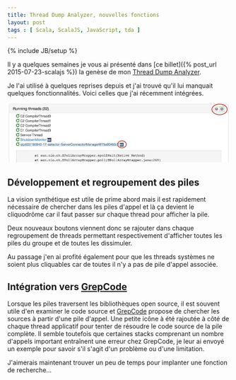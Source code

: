 ```yaml
---
title: Thread Dump Analyzer, nouvelles fonctions
layout: post
tags : [ Scala, ScalaJS, JavaScript, tda ]
---
```

{% include JB/setup %}

Il y a quelques semaines je vous ai présenté dans [ce billet]({% post_url 2015-07-23-scalajs %}) la genèse de mon [Thread Dump Analyzer](/tda.html).

Je l'ai utilisé à quelques reprises depuis et j'ai trouvé qu'il lui manquait quelques fonctionnalités. Voici celles que j'ai récemment intégrées.

![New features](/assets/img/tda-update1/tda.jpg)

## Développement et regroupement des piles

La vision synthétique est utile de prime abord mais il est rapidement nécessaire de chercher dans les piles d'appel et là ça devient le cliquodrôme car il faut passer sur chaque thread pour afficher la pile.

Deux nouveaux boutons viennent donc se rajouter dans chaque regroupement de threads permettant respectivement d'afficher toutes les piles du groupe et de toutes les dissimuler.

Au passage j'en ai profité également pour que les threads systèmes ne soient plus cliquables car de toutes il n'y a pas de pile d'appel associée.

## Intégration vers [GrepCode](http://grepcode.com/)

Lorsque les piles traversent les bibliothèques open source, il est souvent utile d'en examiner le code source et [GrepCode](http://grepcode.com/) propose de chercher les sources à partir d'une pile d'appel. Une petite icône à été rajoutée à côté de chaque thread applicatif pour tenter de résoudre le code source de la pile complète. Il semble toutefois que certaines stacks comprenant un nombre d'appels important entraînent une erreur chez GrepCode, je leur ai envoyé un exemple pour savoir s'il s'agit d'un problème ou d'une limitation.

J'aimerais maintenant trouver un peu de temps pour implanter une fonction de recherche...









